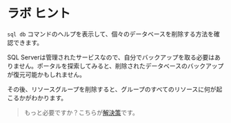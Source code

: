 # ラボ ヒント

`sql db` コマンドのヘルプを表示して、個々のデータベースを削除する方法を確認できます。

SQL Serverは管理されたサービスなので、自分でバックアップを取る必要はありません。ポータルを探索してみると、削除されたデータベースのバックアップが復元可能かもしれません。

その後、リソースグループを削除すると、グループのすべてのリソースに何が起こるかがわかります。

> もっと必要ですか？こちらが[解決策](solution_jp.md)です。
